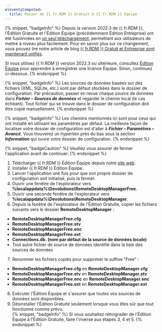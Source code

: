 ```yaml
---
eleventyComputed:
  title: Passer de {{ fr.RDM }} Gratuit à {{ fr.RDM }} Équipe
---
```

{% snippet, "badgeInfo" %}
Depuis la version 2022.3 de {{ fr.RDM }}, l'Édition Gratuite et l'Édition Équipe (précédemment Édition Entreprise) ont été fusionnées en [un seul téléchargement](https://devolutions.net/remote-desktop-manager), permettant aux utilisateurs de mettre à niveau plus facilement. Pour en savoir plus sur ce changement, vous pouvez lire notre article de blog [{{ fr.RDM }} Gratuit et Entreprise sont maintenant unifiés](https://blog.devolutions.net/2022/10/news-remote-desktop-manager-is-changing-for-the-better/).

Si vous utilisez {{ fr.RDM }} version 2022.3 ou ultérieure, consultez [Édition Équipe](/rdm/windows/installation/client/registration/team-edition/) pour apprendre à enregistrer une licence Équipe. Sinon, continuez ci-dessous.
{% endsnippet %}

{% snippet, "badgeInfo" %}
Les sources de données basées sur des fichiers (XML, SQLite, etc.) sont par défaut stockées dans le dossier de configuration. Par précaution, passer en revue chaque source de données dans ***Fichier – Sources de données*** et regarder le chemin local (le cas échéant). Tout fichier qui se trouve dans le dossier de configuration doit être copié manuellement.
{% endsnippet %}

{% snippet, "badgeInfo" %}
Les chemins mentionnés ici sont pour ceux qui ont installé en utilisant les paramètres par défaut. La meilleure façon de localiser votre dossier de configuration est d'aller à ***Fichier – Paramètres – Avancé***. Vous trouverez un hyperlien près du bas sous la section ***Information*** qui ouvre votre dossier de configuration.
{% endsnippet %}

{% snippet, "badgeCaution" %}
Veuillez vous assurer de fermer l'application avant de continuer.
{% endsnippet %}

1. Télécharger {{ fr.RDM }} Édition Équipe depuis notre [site web](https://devolutions.net/remote-desktop-manager/home/download).
1. Installer {{ fr.RDM }} Édition Équipe.
1. Lancer l'application une fois pour que son propre dossier de configuration soit initialisé, puis la fermer.
1. Ouvrir une fenêtre de l'explorateur vers **%localappdata%\Devolutions\RemoteDesktopManagerFree**.
1. Ouvrir une seconde fenêtre de l'explorateur vers **%localappdata%\Devolutions\RemoteDesktopManager**.
1. Depuis la fenêtre de l'explorateur de l'Édition Gratuite, copier les fichiers suivants vers le dossier **RemoteDesktopManager** :  

* **RemoteDesktopManagerFree.cfg**  
* **RemoteDesktopManagerFree.stv**  
* **RemoteDesktopManagerFree.enc**  
* **RemoteDesktopManagerFree.ext**  
* **Connections.db. (nom par défaut de la source de données locale)**  
* Tout autre fichier de source de données identifié dans la liste des sources de données  

7. Renommer les fichiers copiés pour supprimer le suffixe "Free" :  

* **RemoteDesktopManagerFree.cfg** en **RemoteDesktopManager.cfg**  
* **RemoteDesktopManagerFree.stv** en **RemoteDesktopManager.stv**  
* **RemoteDesktopManagerFree.enc** en **RemoteDesktopManager.enc**  
* **RemoteDesktopManagerFree.ext** en **RemoteDesktopManager.ext**  

8. Exécuter l'Édition Équipe et s'assurer que toutes vos sources de données sont disponibles.
1. Désinstaller l'Édition Gratuite seulement lorsque vous êtes sûr que tout fonctionne comme prévu.  
{% snippet, "badgeInfo" %}
Si vous souhaitez rétrograder de l'Édition Équipe à l'Édition Gratuite, faire l'inverse aux étapes 3, 4 et 5.
{% endsnippet %}
